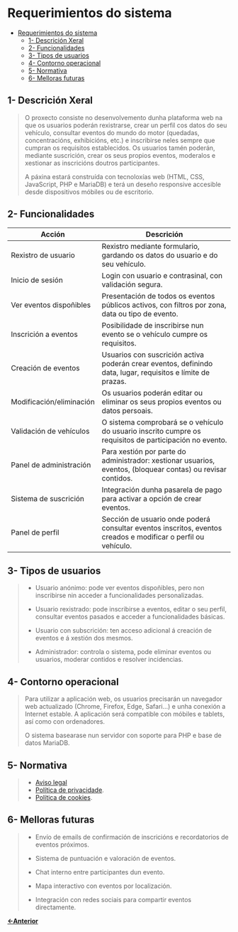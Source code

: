 # Requerimientos do sistema

- [Requerimientos do sistema](#requerimientos-do-sistema)
  - [1- Descrición Xeral](#1--descrición-xeral)
  - [2- Funcionalidades](#2--funcionalidades)
  - [3- Tipos de usuarios](#3--tipos-de-usuarios)
  - [4- Contorno operacional](#4--contorno-operacional)
  - [5- Normativa](#5--normativa)
  - [6- Melloras futuras](#6--melloras-futuras)

## 1- Descrición Xeral

> O proxecto consiste no desenvolvemento dunha plataforma web na que os usuarios poderán rexistrarse, crear un perfil cos datos do seu vehículo, consultar eventos do mundo do motor (quedadas, concentracións, exhibicións, etc.) e inscribirse neles sempre que cumpran os requisitos establecidos. Os usuarios tamén poderán, mediante suscrición, crear os seus propios eventos, moderalos e xestionar as inscricións doutros participantes.
>
> A páxina estará construída con tecnoloxías web (HTML, CSS, JavaScript, PHP e MariaDB) e terá un deseño responsive accesible desde dispositivos móbiles ou de escritorio.

## 2- Funcionalidades

| Acción   |  Descrición        |
|----------|--------------------|
| Rexistro de usuario	| Rexistro mediante formulario, gardando os datos do usuario e do seu vehículo.| 
| Inicio de sesión | Login con usuario e contrasinal, con validación segura.|
| Ver eventos dispoñibles |	Presentación de todos os eventos públicos activos, con filtros por zona, data ou tipo de evento.|
| Inscrición a eventos | Posibilidade de inscribirse nun evento se o vehículo cumpre os requisitos.|
| Creación de eventos | Usuarios con suscrición activa poderán crear eventos, definindo data, lugar, requisitos e límite de prazas.|
|Modificación/eliminación	| Os usuarios poderán editar ou eliminar os seus propios eventos ou datos persoais.|
|Validación de vehículos | O sistema comprobará se o vehículo do usuario inscrito cumpre os requisitos de participación no evento.|
| Panel de administración	| Para xestión por parte do administrador: xestionar usuarios, eventos, (bloquear contas) ou revisar contidos.|
|Sistema de suscrición | Integración dunha pasarela de pago para activar a opción de crear eventos.|
| Panel de perfil |	Sección de usuario onde poderá consultar eventos inscritos, eventos creados e modificar o perfil ou vehículo.|

## 3- Tipos de usuarios
> - Usuario anónimo: pode ver eventos dispoñibles, pero non inscribirse nin acceder a funcionalidades personalizadas.
>
> - Usuario rexistrado: pode inscribirse a eventos, editar o seu perfil, consultar eventos pasados e acceder a funcionalidades básicas.
> 
> - Usuario con subscrición: ten acceso adicional á creación de eventos e á xestión dos mesmos.
> 
> - Administrador: controla o sistema, pode eliminar eventos ou usuarios, moderar contidos e resolver incidencias.

## 4- Contorno operacional
> Para utilizar a aplicación web, os usuarios precisarán un navegador web actualizado (Chrome, Firefox, Edge, Safari...) e unha conexión a Internet estable.
A aplicación será compatible con móbiles e tablets, así como con ordenadores.
> 
> O sistema basearase nun servidor con soporte para PHP e base de datos MariaDB.

## 5- Normativa
> - [Aviso legal](https://www.motorlandaragon.com/es/aviso-legal.html)
> - [Política de privacidade](https://www.motorlandaragon.com/es/politica-de-privacidad).
> - [Política de cookies](https://www.motorlandaragon.com/es/politica-de-cookies.html).

## 6- Melloras futuras
> - Envío de emails de confirmación de inscricións e recordatorios de eventos próximos.
>
> - Sistema de puntuación e valoración de eventos.
> 
> - Chat interno entre participantes dun evento.
> 
> - Mapa interactivo con eventos por localización.
> 
> - Integración con redes sociais para compartir eventos directamente.

[**<-Anterior**](../../README.md)
